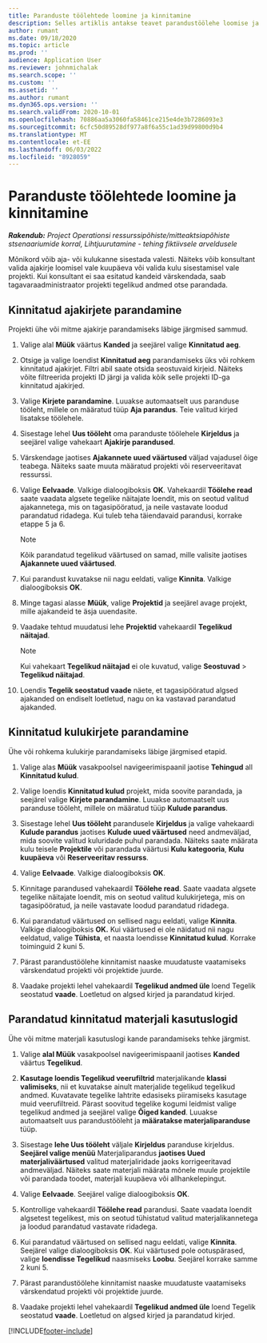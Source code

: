```yaml
---
title: Paranduste töölehtede loomine ja kinnitamine
description: Selles artiklis antakse teavet parandustöölehe loomise ja kinnitamise kohta.
author: rumant
ms.date: 09/18/2020
ms.topic: article
ms.prod: ''
audience: Application User
ms.reviewer: johnmichalak
ms.search.scope: ''
ms.custom: ''
ms.assetid: ''
ms.author: rumant
ms.dyn365.ops.version: ''
ms.search.validFrom: 2020-10-01
ms.openlocfilehash: 70886aa5a3060fa58461ce215e4de3b7286093e3
ms.sourcegitcommit: 6cfc50d89528df977a8f6a55c1ad39d99800d9b4
ms.translationtype: MT
ms.contentlocale: et-EE
ms.lasthandoff: 06/03/2022
ms.locfileid: "8928059"
---
```

# <a name="create-and-confirm-correction-journals"></a>Paranduste töölehtede loomine ja kinnitamine

_**Rakendub:** Project Operationsi ressurssipõhiste/mitteaktsiapõhiste stsenaariumide korral,  Lihtjuurutamine - tehing fiktiivsele arveldusele_

Mõnikord võib aja- või kulukanne sisestada valesti. Näiteks võib konsultant valida ajakirje loomisel vale kuupäeva või valida kulu sisestamisel vale projekti. Kui konsultant ei saa esitatud kandeid värskendada, saab tagavaraadministraator projekti tegelikud andmed otse parandada.

## <a name="correct-approved-time-entries"></a>Kinnitatud ajakirjete parandamine     

Projekti ühe või mitme ajakirje parandamiseks läbige järgmised sammud.

1. Valige alal **Müük** väärtus **Kanded** ja seejärel valige **Kinnitatud aeg**. 

2. Otsige ja valige loendist **Kinnitatud aeg** parandamiseks üks või rohkem kinnitatud ajakirjet. Filtri abil saate otsida seostuvaid kirjeid. Näiteks võite filtreerida projekti ID järgi ja valida kõik selle projekti ID-ga kinnitatud ajakirjed.

3. Valige **Kirjete parandamine**. Luuakse automaatselt uus paranduse tööleht, millele on määratud tüüp **Aja parandus**. Teie valitud kirjed lisatakse töölehele. 

4. Sisestage lehel **Uus tööleht** oma paranduste töölehele **Kirjeldus** ja seejärel valige vahekaart **Ajakirje parandused**.  

5. Värskendage jaotises **Ajakannete uued väärtused** väljad vajadusel õige teabega. Näiteks saate muuta määratud projekti või reserveeritavat ressurssi.

6. Valige **Eelvaade**. Valkige dialoogiboksis **OK**. Vahekaardil **Töölehe read** saate vaadata algsete tegelike näitajate loendit, mis on seotud valitud ajakannetega, mis on tagasipööratud, ja neile vastavate loodud parandatud ridadega. Kui tuleb teha täiendavaid parandusi, korrake etappe 5 ja 6. 

    > [!NOTE]
    > Kõik parandatud tegelikud väärtused on samad, mille valisite jaotises **Ajakannete uued väärtused**.

7. Kui parandust kuvatakse nii nagu eeldati, valige **Kinnita**. Valkige dialoogiboksis **OK**.

8. Minge tagasi alasse **Müük**, valige **Projektid** ja seejärel avage projekt, mille ajakandeid te äsja uuendasite. 

9. Vaadake tehtud muudatusi lehe **Projektid** vahekaardil **Tegelikud näitajad**. 

    > [!NOTE]
    > Kui vahekaart **Tegelikud näitajad** ei ole kuvatud, valige **Seostuvad** > **Tegelikud näitajad**.  

10. Loendis **Tegelik seostatud vaade** näete, et tagasipööratud algsed ajakanded on endiselt loetletud, nagu on ka vastavad parandatud ajakanded. 

 
## <a name="correct-approved-expense-entries"></a>Kinnitatud kulukirjete parandamine

Ühe või rohkema kulukirje parandamiseks läbige järgmised etapid. 

1. Valige alas **Müük** vasakpoolsel navigeerimispaanil jaotise **Tehingud** all **Kinnitatud kulud**.

2. Valige loendis **Kinnitatud kulud** projekt, mida soovite parandada, ja seejärel valige **Kirjete parandamine**. Luuakse automaatselt uus paranduse tööleht, millele on määratud tüüp **Kulude parandus**. 

3. Sisestage lehel **Uus tööleht** parandusele **Kirjeldus** ja valige vahekaardi **Kulude parandus** jaotises **Kulude uued väärtused** need andmeväljad, mida soovite valitud kuluridade puhul parandada. Näiteks saate määrata kulu teisele **Projektile** või parandada väärtusi **Kulu kategooria**, **Kulu kuupäeva** või **Reserveeritav ressurss**.

4. Valige **Eelvaade**. Valkige dialoogiboksis **OK**. 

5. Kinnitage parandused vahekaardil **Töölehe read**. Saate vaadata algsete tegelike näitajate loendit, mis on seotud valitud kulukirjetega, mis on tagasipööratud, ja neile vastavate loodud parandatud ridadega.

6. Kui parandatud väärtused on sellised nagu eeldati, valige **Kinnita**. Valkige dialoogiboksis **OK.** Kui väärtused ei ole näidatud nii nagu eeldatud, valige **Tühista**, et naasta loendisse **Kinnitatud kulud**. Korrake toiminguid 2 kuni 5. 

7. Pärast parandustöölehe kinnitamist naaske muudatuste vaatamiseks värskendatud projekti või projektide juurde.

8. Vaadake projekti lehel vahekaardil **Tegelikud andmed üle** loend Tegelik seostatud **vaade**. Loetletud on algsed kirjed ja parandatud kirjed.


## <a name="correct-approved-material-usage-logs"></a>Parandatud kinnitatud materjali kasutuslogid

Ühe või mitme materjali kasutuslogi kande parandamiseks tehke järgmist.

1. Valige **alal Müük** vasakpoolsel navigeerimispaanil jaotises **Kanded** väärtus **Tegelikud**.

2. **Kasutage loendis Tegelikud veerufiltrid** materjalikande **klassi valimiseks**, nii et kuvatakse ainult materjalide tegelikud tegelikud andmed. Kuvatavate tegelike lahtrite edasiseks piiramiseks kasutage muid veerufiltreid. Pärast soovitud tegelike kogumi leidmist valige tegelikud andmed ja seejärel valige **Õiged kanded**. Luuakse automaatselt uus parandustööleht ja **määratakse materjaliparanduse** tüüp.

3. Sisestage **lehe Uus tööleht** väljale **Kirjeldus** paranduse kirjeldus. **Seejärel valige menüü** Materjaliparandus **jaotises Uued materjaliväärtused** valitud materjaliridade jaoks korrigeeritavad andmeväljad. Näiteks saate materjali määrata mõnele muule projektile või parandada toodet, materjali kuupäeva või allhankelepingut.

4. Valige **Eelvaade**. Seejärel valige dialoogiboksis **OK**.

5. Kontrollige vahekaardil **Töölehe read** parandusi. Saate vaadata loendit algsetest tegelikest, mis on seotud tühistatud valitud materjalikannetega ja loodud parandatud vastavate ridadega.

6. Kui parandatud väärtused on sellised nagu eeldati, valige **Kinnita**. Seejärel valige dialoogiboksis **OK**. Kui väärtused pole ootuspärased, valige **loendisse Tegelikud** naasmiseks **Loobu**. Seejärel korrake samme 2 kuni 5.

7. Pärast parandustöölehe kinnitamist naaske muudatuste vaatamiseks värskendatud projekti või projektide juurde.

8. Vaadake projekti lehel vahekaardil **Tegelikud andmed üle** loend Tegelik seostatud **vaade**. Loetletud on algsed kirjed ja parandatud kirjed.


[!INCLUDE[footer-include](../includes/footer-banner.md)]
